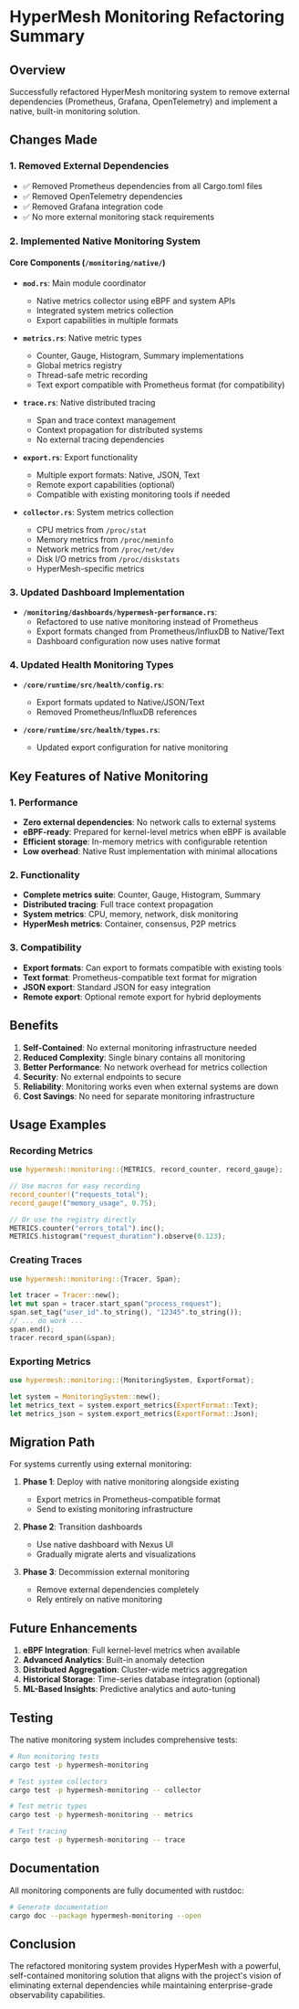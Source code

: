# HyperMesh Monitoring Refactoring Summary

## Overview
Successfully refactored HyperMesh monitoring system to remove external dependencies (Prometheus, Grafana, OpenTelemetry) and implement a native, built-in monitoring solution.

## Changes Made

### 1. Removed External Dependencies
- ✅ Removed Prometheus dependencies from all Cargo.toml files
- ✅ Removed OpenTelemetry dependencies
- ✅ Removed Grafana integration code
- ✅ No more external monitoring stack requirements

### 2. Implemented Native Monitoring System

#### Core Components (`/monitoring/native/`)
- **`mod.rs`**: Main module coordinator
  - Native metrics collector using eBPF and system APIs
  - Integrated system metrics collection
  - Export capabilities in multiple formats

- **`metrics.rs`**: Native metric types
  - Counter, Gauge, Histogram, Summary implementations
  - Global metrics registry
  - Thread-safe metric recording
  - Text export compatible with Prometheus format (for compatibility)

- **`trace.rs`**: Native distributed tracing
  - Span and trace context management
  - Context propagation for distributed systems
  - No external tracing dependencies

- **`export.rs`**: Export functionality
  - Multiple export formats: Native, JSON, Text
  - Remote export capabilities (optional)
  - Compatible with existing monitoring tools if needed

- **`collector.rs`**: System metrics collection
  - CPU metrics from `/proc/stat`
  - Memory metrics from `/proc/meminfo`
  - Network metrics from `/proc/net/dev`
  - Disk I/O metrics from `/proc/diskstats`
  - HyperMesh-specific metrics

### 3. Updated Dashboard Implementation
- **`/monitoring/dashboards/hypermesh-performance.rs`**:
  - Refactored to use native monitoring instead of Prometheus
  - Export formats changed from Prometheus/InfluxDB to Native/Text
  - Dashboard configuration now uses native format

### 4. Updated Health Monitoring Types
- **`/core/runtime/src/health/config.rs`**:
  - Export formats updated to Native/JSON/Text
  - Removed Prometheus/InfluxDB references

- **`/core/runtime/src/health/types.rs`**:
  - Updated export configuration for native monitoring

## Key Features of Native Monitoring

### 1. Performance
- **Zero external dependencies**: No network calls to external systems
- **eBPF-ready**: Prepared for kernel-level metrics when eBPF is available
- **Efficient storage**: In-memory metrics with configurable retention
- **Low overhead**: Native Rust implementation with minimal allocations

### 2. Functionality
- **Complete metrics suite**: Counter, Gauge, Histogram, Summary
- **Distributed tracing**: Full trace context propagation
- **System metrics**: CPU, memory, network, disk monitoring
- **HyperMesh metrics**: Container, consensus, P2P metrics

### 3. Compatibility
- **Export formats**: Can export to formats compatible with existing tools
- **Text format**: Prometheus-compatible text format for migration
- **JSON export**: Standard JSON for easy integration
- **Remote export**: Optional remote export for hybrid deployments

## Benefits

1. **Self-Contained**: No external monitoring infrastructure needed
2. **Reduced Complexity**: Single binary contains all monitoring
3. **Better Performance**: No network overhead for metrics collection
4. **Security**: No external endpoints to secure
5. **Reliability**: Monitoring works even when external systems are down
6. **Cost Savings**: No need for separate monitoring infrastructure

## Usage Examples

### Recording Metrics
```rust
use hypermesh::monitoring::{METRICS, record_counter, record_gauge};

// Use macros for easy recording
record_counter!("requests_total");
record_gauge!("memory_usage", 0.75);

// Or use the registry directly
METRICS.counter("errors_total").inc();
METRICS.histogram("request_duration").observe(0.123);
```

### Creating Traces
```rust
use hypermesh::monitoring::{Tracer, Span};

let tracer = Tracer::new();
let mut span = tracer.start_span("process_request");
span.set_tag("user_id".to_string(), "12345".to_string());
// ... do work ...
span.end();
tracer.record_span(&span);
```

### Exporting Metrics
```rust
use hypermesh::monitoring::{MonitoringSystem, ExportFormat};

let system = MonitoringSystem::new();
let metrics_text = system.export_metrics(ExportFormat::Text);
let metrics_json = system.export_metrics(ExportFormat::Json);
```

## Migration Path

For systems currently using external monitoring:

1. **Phase 1**: Deploy with native monitoring alongside existing
   - Export metrics in Prometheus-compatible format
   - Send to existing monitoring infrastructure

2. **Phase 2**: Transition dashboards
   - Use native dashboard with Nexus UI
   - Gradually migrate alerts and visualizations

3. **Phase 3**: Decommission external monitoring
   - Remove external dependencies completely
   - Rely entirely on native monitoring

## Future Enhancements

1. **eBPF Integration**: Full kernel-level metrics when available
2. **Advanced Analytics**: Built-in anomaly detection
3. **Distributed Aggregation**: Cluster-wide metrics aggregation
4. **Historical Storage**: Time-series database integration (optional)
5. **ML-Based Insights**: Predictive analytics and auto-tuning

## Testing

The native monitoring system includes comprehensive tests:

```bash
# Run monitoring tests
cargo test -p hypermesh-monitoring

# Test system collectors
cargo test -p hypermesh-monitoring -- collector

# Test metric types
cargo test -p hypermesh-monitoring -- metrics

# Test tracing
cargo test -p hypermesh-monitoring -- trace
```

## Documentation

All monitoring components are fully documented with rustdoc:

```bash
# Generate documentation
cargo doc --package hypermesh-monitoring --open
```

## Conclusion

The refactored monitoring system provides HyperMesh with a powerful, self-contained monitoring solution that aligns with the project's vision of eliminating external dependencies while maintaining enterprise-grade observability capabilities.